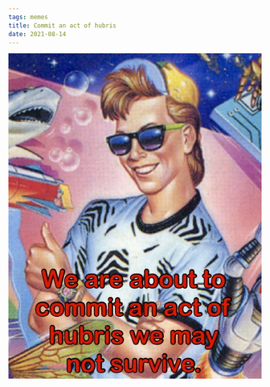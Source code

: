 ```yaml
---
tags: memes
title: Commit an act of hubris
date: 2021-08-14
---
```




![hubris.png](https://raw.githubusercontent.com/muneer78/muneer78.github.io/master/images/hubris.png)
        